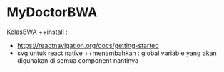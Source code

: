 # MyDoctorBWA
KelasBWA
++install :
- https://reactnavigation.org/docs/getting-started
- svg untuk react native
 ++menambahkan :
 global variable yang akan digunakan di semua component nantinya
